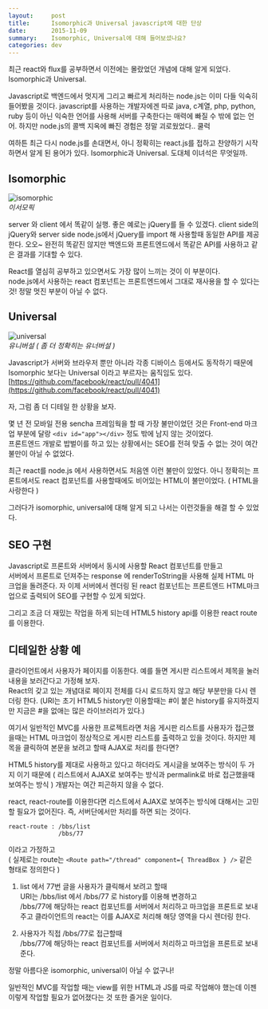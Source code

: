 ```yaml
---
layout:     post
title:      Isomorphic과 Universal javascript에 대한 단상
date:       2015-11-09
summary:    Isomorphic, Universal에 대해 들어보셨나요?
categories: dev
---
```


최근 react와 flux를 공부하면서 이전에는 몰랐었던 개념에 대해 알게 되었다.  
Isomorphic과 Universal.

Javascript로 백엔드에서 멋지게 그리고 빠르게 처리하는 node.js는 이미 다들 익숙히 들어봤을 것이다.  javascript를 사용하는 개발자에겐 따로 java, c계열, php, python, ruby 등이 아닌 익숙한 언어를 사용해 서버를 구축한다는 매력에 빠질 수 밖에 없는 언어. 하지만 node.js의 콜백 지옥에 빠진 경험은 정말 괴로웠었다.. 쿨럭

여하튼 최근 다시 node.js를 손대면서, 아니 정확히는 react.js를 접하고 찬양하기 시작하면서 알게 된 용어가 있다.  Isomorphic과 Universal. 도대체 이녀석은 무엇일까.

## Isomorphic

![isomorphic](https://cloud.githubusercontent.com/assets/92839/8012112/8fa3a59e-0b73-11e5-887e-98ae8dcb5705.png)  
*이서모픽*

server 와 client 에서 똑같이 실행.
좋은 예로는 jQuery를 들 수 있겠다. client side의 jQuery와 server side node.js에서 jQuery를 import 해 사용할때 동일한 API를 제공한다. 
오오~ 완전히 똑같진 않지만 백엔드와 프론트엔드에서 똑같은 API를 사용하고 같은 결과를 기대할 수 있다.  

React를 열심히 공부하고 있으면서도 가장 많이 느끼는 것이 이 부분이다.   
node.js에서 사용하는 react 컴포넌트는 프론트엔드에서 그대로 재사용을 할 수 있다는 것! 정말 멋진 부분이 아닐 수 없다.

## Universal 

![universal](https://cloud.githubusercontent.com/assets/92839/8012117/983bca24-0b73-11e5-8c8b-0487711d5112.png)  
*유니버설 ( 좀 더 정확히는 유너버설 )*

Javascript가 서버와 브라우저 뿐만 아니라 각종 디바이스 등에서도 동작하기 때문에 Isomorphic 보다는 Universal 이라고 부르자는 움직임도 있다.  [https://github.com/facebook/react/pull/4041](https://github.com/facebook/react/pull/4041)


자, 그럼 좀 더 디테일 한 상황을 보자.

몇 년 전 모바일 전용 sencha 프레임웍을 할 때 가장 불만이었던 것은 Front-end 마크업 부분에 달랑 `<div id="app"></div>` 정도 밖에 남지 않는 것이었다.  
프론트엔드 개발로 밥벌이를 하고 있는 상황에서는 SEO를 전혀 맞출 수 없는 것이 여간 불만이 아닐 수 없었다.

최근 react를 node.js 에서 사용하면서도 처음엔 이런 불만이 있었다. 아니 정확히는 프론트에서도 react 컴포넌트를  사용할때에도 비어있는 HTML이 불만이었다. ( HTML을 사랑한다 )  

그러다가 isomorphic, universal에 대해 알게 되고 나서는 이런것들을 해결 할 수 있었다.

## SEO 구현

Javascript로 프론트와 서버에서 동시에 사용할 React 컴포넌트를 만들고  
서버에서 프론트로 던져주는 response 에 renderToString을 사용해 실제 HTML 마크업을 돌려준다. 
자 이제 서버에서 렌더링 된 react 컴포넌트는 프론트엔드 HTML마크업으로 출력되어 SEO를 구현할 수 있게 되었다.

그리고 조금 더 재밌는 작업을 하게 되는데 HTML5 history api를 이용한 react route 를 이용한다.

## 디테일한 상황 예

클라이언트에서 사용자가 페이지를 이동한다. 예를 들면 게시판 리스트에서 제목을 눌러 내용을 보러간다고 가정해 보자.  
React의 갖고 있는 개념대로 페이지 전체를 다시 로드하지 않고 해당 부분만을 다시 렌더링 한다. 
(URI는 초기 HTML5 history만 이용할때는 #이 붙은 history를 유지하겠지만 지금은 #을 없애는 많은 라이브러리가 있다.)

여기서 일반적인 MVC를 사용한 프로젝트라면 처음 게시판 리스트를 사용자가 접근했을때는 HTML 마크업이 정상적으로 게시판 리스트를 출력하고 있을 것이다.
하지만 제목을 클릭하여 본문을 보려고 할때 AJAX로 처리를 한다면?  

HTML5 history를 제대로 사용하고 있다고 하더라도 게시글을 보여주는 방식이 두 가지 이기 때문에 ( 리스트에서 AJAX로 보여주는 방식과 permalink로 바로 접근했을때 보여주는 방식 )
개발자는 여간 피곤하지 않을 수 없다.

react, react-route를 이용한다면 리스트에서 AJAX로 보여주는 방식에 대해서는 고민할 필요가 없어진다. 
즉, 서버단에서만 처리를 하면 되는 것이다.

    react-route : /bbs/list
                  /bbs/77
                   
이라고 가정하고  
( 실제로는 route는 `<Route path="/thread" component={ ThreadBox } />` 같은 형태로 정의한다 )

1. list 에서 77번 글을 사용자가 클릭해서 보려고 할때   
URI는 /bbs/list 에서 /bbs/77 로 history를 이용해 변경하고  
/bbs/77에 해당하는 react 컴포넌트를 서버에서 처리하고 마크업을 프론트로 보내주고 클라이언트의 react는 이를 AJAX로 처리해 해당 영역을 다시 렌더링 한다.

2. 사용자가 직접 /bbs/77로 접근할때  
/bbs/77에 해당하는 react 컴포넌트를 서버에서 처리하고 마크업을 프론트로 보내준다.

정말 아름다운 isomorphic, universal이 아닐 수 없구나!

일반적인 MVC를 작업할 때는 view를 위한 HTML과 JS를 따로 작업해야 했는데 이젠 이렇게 작업할 필요가 없어졌다는 것 또한 즐거운 일이다.


